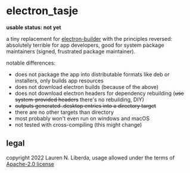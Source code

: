 # electron_tasje

**usable status: not yet**

a tiny replacement for [electron-builder](https://www.electron.build/) with the principles reversed: absolutely terrible for app developers, good for system package maintainers (signed, frustrated package maintainer).

notable differences:
- does not package the app into distributable formats like deb or installers, only builds app resources
- does not download electron builds (because of the above)
- does not download electron headers for dependency rebuilding (~~use system-provided headers~~ there's no rebuilding, DIY)
- ~~outputs generated .desktop entries into a directory target~~
- there are no other targets than directory
- most probably won't even run on windows and macOS
- not tested with cross-compiling (this might change)

## legal

copyright 2022 Lauren N. Liberda, usage allowed under the terms of [Apache-2.0 license](LICENSE)
